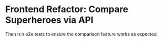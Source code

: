 # Frontend Refactor: Compare Superheroes via API

Then run e2e tests to ensure the comparison feature works as expected.